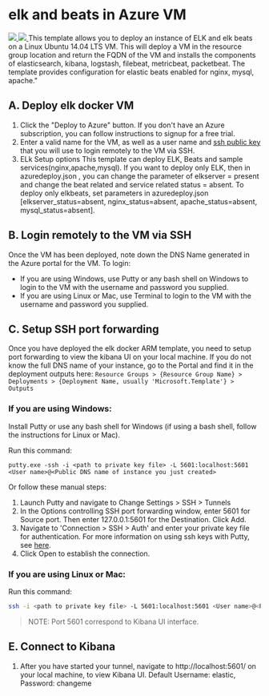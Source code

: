 # elk and beats in Azure VM
<a href="https://portal.azure.com/#create/Microsoft.Template/uri/https%3A%2F%2Fraw.githubusercontent.com%2FERS-HCL%2Fazurearm-elkandbeats%2Fmaster%2Fazuredeploy.json" target="_blank">
    <img src="http://azuredeploy.net/deploybutton.png"/>
</a>
<a href="http://armviz.io/#/?load=https%3A%2F%2Fraw.githubusercontent.com%2FERS-HCL%2Fazurearm-elkandbeats%2Fmaster%2Fazuredeploy.json" target="_blank">
    <img src="http://armviz.io/visualizebutton.png"/>
</a>
This template allows you to deploy an instance of ELK and elk beats on a Linux Ubuntu 14.04 LTS VM. This will deploy a VM in the resource group location and return the FQDN of the VM and installs the components of elasticsearch, kibana, logstash, filebeat, metricbeat, packetbeat. The template provides configuration for elastic beats enabled for nginx, mysql, apache."

## A. Deploy elk docker VM
1. Click the "Deploy to Azure" button. If you don't have an Azure subscription, you can follow instructions to signup for a free trial.
2. Enter a valid name for the VM, as well as a user name and [ssh public key](https://docs.microsoft.com/azure/virtual-machines/virtual-machines-linux-mac-create-ssh-keys) that you will use to login remotely to the VM via SSH.
3. ELk Setup options 
This template can deploy ELK, Beats and sample services(nginx,apache,mysql). If you want to deploy only ELK, then in azuredeploy.json , you can change the parameter of elkserver = present and change the beat related and service related status = absent. 
To deploy only elkbeats, set parameters in azuredeploy.json [elkserver_status=absent, nginx_status=absent, apache_status=absent, mysql_status=absent].    

## B. Login remotely to the VM via SSH
Once the VM has been deployed, note down the DNS Name generated in the Azure portal for the VM. To login:
- If you are using Windows, use Putty or any bash shell on Windows to login to the VM with the username and password you supplied.
- If you are using Linux or Mac, use Terminal to login to the VM with the username and password you supplied.

## C. Setup SSH port forwarding
Once you have deployed the elk docker ARM template, you need to setup port forwarding to view the kibana UI on your local machine. If you do not know the full DNS name of your instance, go to the Portal and find it in the deployment outputs here: `Resource Groups > {Resource Group Name} > Deployments > {Deployment Name, usually 'Microsoft.Template'} > Outputs`

### If you are using Windows:
Install Putty or use any bash shell for Windows (if using a bash shell, follow the instructions for Linux or Mac).

Run this command:
```
putty.exe -ssh -i <path to private key file> -L 5601:localhost:5601 <User name>@<Public DNS name of instance you just created>
```

Or follow these manual steps:
1. Launch Putty and navigate to Change Settings > SSH > Tunnels
1. In the Options controlling SSH port forwarding window, enter 5601 for Source port. Then enter 127.0.0.1:5601 for the Destination. Click Add.
1. Navigate to 'Connection > SSH > Auth' and enter your private key file for authentication. For more information on using ssh keys with Putty, see [here](https://docs.microsoft.com/azure/virtual-machines/virtual-machines-linux-ssh-from-windows#create-a-private-key-for-putty).
1. Click Open to establish the connection.

### If you are using Linux or Mac:
Run this command:
```bash
ssh -i <path to private key file> -L 5601:localhost:5601 <User name>@<Public DNS name of instance you just created>
```
> NOTE: Port 5601 correspond to Kibana UI interface.

## E. Connect to Kibana

1. After you have started your tunnel, navigate to http://localhost:5601/ on your local machine, to view Kibana UI. Default Username: elastic, Password: changeme

